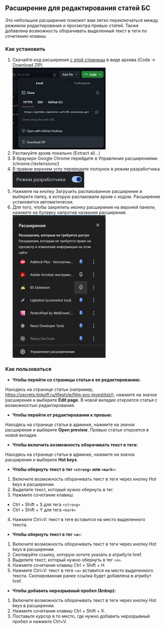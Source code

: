 ## Расширение для редактирования статей БС

Это небольшое расширение поможет вам легко переключаться между режимом редактирования и просмотра превью статей. 
Также добавлена возможность оборачивать выделенный текст в теги по сочетанию клавиш.

### Как установить

1. Скачайте код расширения [с этой страницы](https://github.com/katie-soft/BS-extension) в виде архива (Code -> Download ZIP) <br/>
   ![download](img/image.png)
2. Распакуйте архив локально (Extract all...)
3. В браузере Google Chrome перейдите в Управление расширениями (chrome://extensions/)
4. В правом верхнем углу переведите ползунок в режим разработчика <br/>
   ![dev mode](img/image-1.png)
5. Нажмите на кнопку Загрузить распакованное расширение и выберите папку, в которую распаковали архив с кодом. Расширение установится автоматически.
6. Для того, чтобы закрепить иконку расширения на верхней панели, нажмите на булавку напротив названия расширения. <br/>
   ![pin](img/image-2.png)

### Как пользоваться

- **Чтобы перейти со страницы статьи к ее редактированию:**

Находясь на странице статьи (например, <https://secrets.tinkoff.ru/lifestyle/film-pro-investitsii/>), нажмите на значок расширения и выберите **Edit page**.
В новой вкладке откроется статья с возможностью редактирования.

- **Чтобы перейти от редактирования к превью:**

Находясь на странице статьи в админке, нажмите на значок расширения и выберите **Open preview**.
Превью статьи откроется в новой вкладке.

- **Чтобы включить возможность оборачивать текст в теги:**

Находясь на странице статьи в админке, нажмите на значок расширения и выберите **Hot keys**. 

- **Чтобы обернуть текст в тег `<strong>` или `<mark>`:**

1) Включите возможность оборачивать текст в теги через кнопку Hot keys в расширении.
2) Выделите текст, который нужно обернуть в тег.
3) Нажмите сочетание клавиш:
- Ctrl + Shift + S для тега `<strong>`
- Ctrl + Shift + Y для тега `<mark>`
4) Нажмите Ctrl+V: текст в теге вставится на место выделенного текста.

- **Чтобы обернуть текст в тег `<a>`:**

1) Включите возможность оборачивать текст в теги через кнопку Hot keys в расширении.
2) Скопируйте ссылку, которую хотите указать в атрибуте href. 
3) Выделите текст, который нужно обернуть в тег `<a>`.
4) Нажмите сочетание клавиш Ctrl + Shift + H.
5) Нажмите Ctrl+V: текст в теге `<a>` вставится на место выделенного текста. Скопированная ранее ссылка будет добавлена в атрибут href.

- **Чтобы добавить неразрывный пробел (&nbsp):**

1) Включите возможность оборачивать текст в теги через кнопку Hot keys в расширении.
2) Нажмите сочетание клавиш Ctrl + Shift + X.
3) Поставьте курсор в то место, где нужно добавить неразрывный пробел и нажмите Ctrl+V.